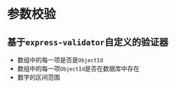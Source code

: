 # 参数校验

## 基于`express-validator`自定义的验证器

* 数组中的每一项是否是`ObjectId`
* 数组中的每一项`ObjectId`是否在数据库中存在
* 数字的区间范围